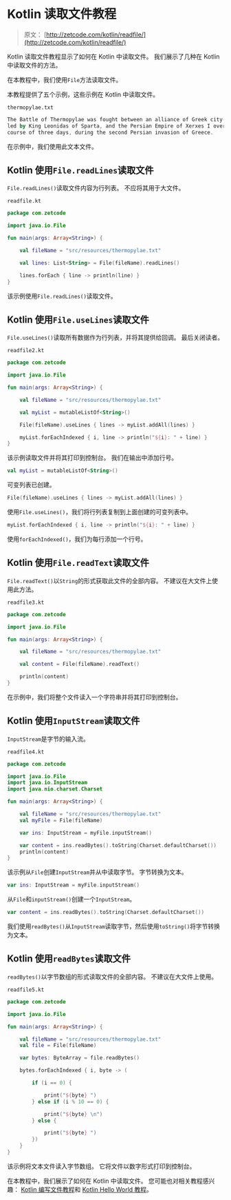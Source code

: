 # Kotlin 读取文件教程

> 原文： [http://zetcode.com/kotlin/readfile/](http://zetcode.com/kotlin/readfile/)

Kotlin 读取文件教程显示了如何在 Kotlin 中读取文件。 我们展示了几种在 Kotlin 中读取文件的方法。

在本教程中，我们使用`File`方法读取文件。

本教程提供了五个示例，这些示例在 Kotlin 中读取文件。

`thermopylae.txt`

```kt
The Battle of Thermopylae was fought between an alliance of Greek city-states, 
led by King Leonidas of Sparta, and the Persian Empire of Xerxes I over the 
course of three days, during the second Persian invasion of Greece. 

```

在示例中，我们使用此文本文件。

## Kotlin 使用`File.readLines`读取文件

`File.readLines()`读取文件内容为行列表。 不应将其用于大文件。

`readfile.kt`

```kt
package com.zetcode

import java.io.File

fun main(args: Array<String>) {

    val fileName = "src/resources/thermopylae.txt"

    val lines: List<String> = File(fileName).readLines()

    lines.forEach { line -> println(line) }
}

```

该示例使用`File.readLines()`读取文件。

## Kotlin 使用`File.useLines`读取文件

`File.useLines()`读取所有数据作为行列表，并将其提供给回调。 最后关闭读者。

`readfile2.kt`

```kt
package com.zetcode

import java.io.File

fun main(args: Array<String>) {

    val fileName = "src/resources/thermopylae.txt"

    val myList = mutableListOf<String>()

    File(fileName).useLines { lines -> myList.addAll(lines) }

    myList.forEachIndexed { i, line -> println("${i}: " + line) }
}

```

该示例读取文件并将其打印到控制台。 我们在输出中添加行号。

```kt
val myList = mutableListOf<String>()

```

可变列表已创建。

```kt
File(fileName).useLines { lines -> myList.addAll(lines) }

```

使用`File.useLines()`，我们将行列表复制到上面创建的可变列表中。

```kt
myList.forEachIndexed { i, line -> println("${i}: " + line) }

```

使用`forEachIndexed()`，我们为每行添加一个行号。

## Kotlin 使用`File.readText`读取文件

`File.readText()`以`String`的形式获取此文件的全部内容。 不建议在大文件上使用此方法。

`readfile3.kt`

```kt
package com.zetcode

import java.io.File

fun main(args: Array<String>) {

    val fileName = "src/resources/thermopylae.txt"

    val content = File(fileName).readText()

    println(content)
}

```

在示例中，我们将整个文件读入一个字符串并将其打印到控制台。

## Kotlin 使用`InputStream`读取文件

`InputStream`是字节的输入流。

`readfile4.kt`

```kt
package com.zetcode

import java.io.File
import java.io.InputStream
import java.nio.charset.Charset

fun main(args: Array<String>) {

    val fileName = "src/resources/thermopylae.txt"
    val myFile = File(fileName)

    var ins: InputStream = myFile.inputStream()

    var content = ins.readBytes().toString(Charset.defaultCharset())
    println(content)
}

```

该示例从`File`创建`InputStream`并从中读取字节。 字节转换为文本。

```kt
var ins: InputStream = myFile.inputStream()

```

从`File`和`inputStream()`创建一个`InputStream`。

```kt
var content = ins.readBytes().toString(Charset.defaultCharset())

```

我们使用`readBytes()`从`InputStream`读取字节，然后使用`toString()`将字节转换为文本。

## Kotlin 使用`readBytes`读取文件

`readBytes()`以字节数组的形式读取文件的全部内容。 不建议在大文件上使用。

`readfile5.kt`

```kt
package com.zetcode

import java.io.File

fun main(args: Array<String>) {

    val fileName = "src/resources/thermopylae.txt"
    val file = File(fileName)

    var bytes: ByteArray = file.readBytes()

    bytes.forEachIndexed { i, byte -> (

        if (i == 0) {

            print("${byte} ")
        } else if (i % 10 == 0) {

            print("${byte} \n")
        } else {

            print("${byte} ")
        })
    }    
}

```

该示例将文本文件读入字节数组。 它将文件以数字形式打印到控制台。

在本教程中，我们展示了如何在 Kotlin 中读取文件。 您可能也对相关教程感兴趣： [Kotlin 编写文件教程](/kotlin/writefile/)和 [Kotlin Hello World 教程](/kotlin/helloworld/)。